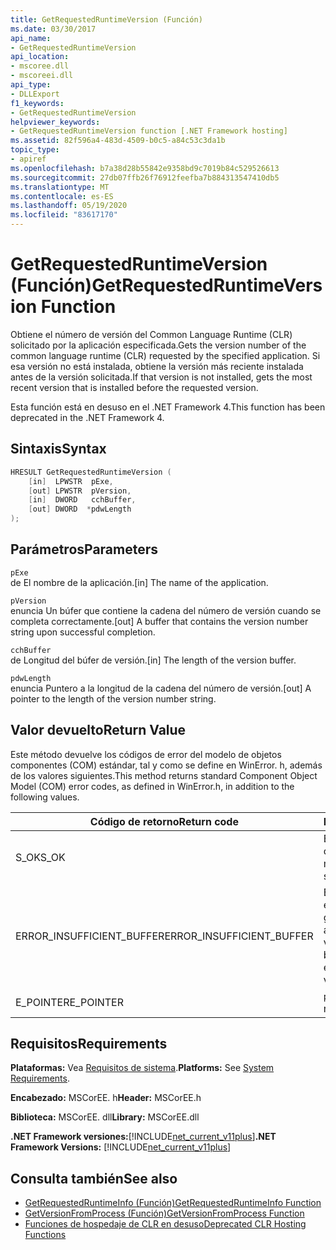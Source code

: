 ```yaml
---
title: GetRequestedRuntimeVersion (Función)
ms.date: 03/30/2017
api_name:
- GetRequestedRuntimeVersion
api_location:
- mscoree.dll
- mscoreei.dll
api_type:
- DLLExport
f1_keywords:
- GetRequestedRuntimeVersion
helpviewer_keywords:
- GetRequestedRuntimeVersion function [.NET Framework hosting]
ms.assetid: 82f596a4-483d-4509-b0c5-a84c53c3da1b
topic_type:
- apiref
ms.openlocfilehash: b7a38d28b55842e9358bd9c7019b84c529526613
ms.sourcegitcommit: 27db07ffb26f76912feefba7b884313547410db5
ms.translationtype: MT
ms.contentlocale: es-ES
ms.lasthandoff: 05/19/2020
ms.locfileid: "83617170"
---
```

# <a name="getrequestedruntimeversion-function"></a><span data-ttu-id="9f0b9-102">GetRequestedRuntimeVersion (Función)</span><span class="sxs-lookup"><span data-stu-id="9f0b9-102">GetRequestedRuntimeVersion Function</span></span>
<span data-ttu-id="9f0b9-103">Obtiene el número de versión del Common Language Runtime (CLR) solicitado por la aplicación especificada.</span><span class="sxs-lookup"><span data-stu-id="9f0b9-103">Gets the version number of the common language runtime (CLR) requested by the specified application.</span></span> <span data-ttu-id="9f0b9-104">Si esa versión no está instalada, obtiene la versión más reciente instalada antes de la versión solicitada.</span><span class="sxs-lookup"><span data-stu-id="9f0b9-104">If that version is not installed, gets the most recent version that is installed before the requested version.</span></span>  
  
 <span data-ttu-id="9f0b9-105">Esta función está en desuso en el .NET Framework 4.</span><span class="sxs-lookup"><span data-stu-id="9f0b9-105">This function has been deprecated in the .NET Framework 4.</span></span>  
  
## <a name="syntax"></a><span data-ttu-id="9f0b9-106">Sintaxis</span><span class="sxs-lookup"><span data-stu-id="9f0b9-106">Syntax</span></span>  
  
```cpp  
HRESULT GetRequestedRuntimeVersion (  
    [in]  LPWSTR  pExe,
    [out] LPWSTR  pVersion,
    [in]  DWORD   cchBuffer,
    [out] DWORD  *pdwLength  
);  
```  
  
## <a name="parameters"></a><span data-ttu-id="9f0b9-107">Parámetros</span><span class="sxs-lookup"><span data-stu-id="9f0b9-107">Parameters</span></span>  
 `pExe`  
 <span data-ttu-id="9f0b9-108">de El nombre de la aplicación.</span><span class="sxs-lookup"><span data-stu-id="9f0b9-108">[in] The name of the application.</span></span>  
  
 `pVersion`  
 <span data-ttu-id="9f0b9-109">enuncia Un búfer que contiene la cadena del número de versión cuando se completa correctamente.</span><span class="sxs-lookup"><span data-stu-id="9f0b9-109">[out] A buffer that contains the version number string upon successful completion.</span></span>  
  
 `cchBuffer`  
 <span data-ttu-id="9f0b9-110">de Longitud del búfer de versión.</span><span class="sxs-lookup"><span data-stu-id="9f0b9-110">[in] The length of the version buffer.</span></span>  
  
 `pdwLength`  
 <span data-ttu-id="9f0b9-111">enuncia Puntero a la longitud de la cadena del número de versión.</span><span class="sxs-lookup"><span data-stu-id="9f0b9-111">[out] A pointer to the length of the version number string.</span></span>  
  
## <a name="return-value"></a><span data-ttu-id="9f0b9-112">Valor devuelto</span><span class="sxs-lookup"><span data-stu-id="9f0b9-112">Return Value</span></span>  
 <span data-ttu-id="9f0b9-113">Este método devuelve los códigos de error del modelo de objetos componentes (COM) estándar, tal y como se define en WinError. h, además de los valores siguientes.</span><span class="sxs-lookup"><span data-stu-id="9f0b9-113">This method returns standard Component Object Model (COM) error codes, as defined in WinError.h, in addition to the following values.</span></span>  
  
|<span data-ttu-id="9f0b9-114">Código de retorno</span><span class="sxs-lookup"><span data-stu-id="9f0b9-114">Return code</span></span>|<span data-ttu-id="9f0b9-115">Descripción</span><span class="sxs-lookup"><span data-stu-id="9f0b9-115">Description</span></span>|  
|-----------------|-----------------|  
|<span data-ttu-id="9f0b9-116">S_OK</span><span class="sxs-lookup"><span data-stu-id="9f0b9-116">S_OK</span></span>|<span data-ttu-id="9f0b9-117">El método se completó correctamente.</span><span class="sxs-lookup"><span data-stu-id="9f0b9-117">The method completed successfully.</span></span>|  
|<span data-ttu-id="9f0b9-118">ERROR_INSUFFICIENT_BUFFER</span><span class="sxs-lookup"><span data-stu-id="9f0b9-118">ERROR_INSUFFICIENT_BUFFER</span></span>|<span data-ttu-id="9f0b9-119">El búfer de versión no es lo suficientemente grande como para almacenar la cadena de versión.</span><span class="sxs-lookup"><span data-stu-id="9f0b9-119">The version buffer is not large enough to store the version string.</span></span>|  
|<span data-ttu-id="9f0b9-120">E_POINTER</span><span class="sxs-lookup"><span data-stu-id="9f0b9-120">E_POINTER</span></span>|<span data-ttu-id="9f0b9-121">`pdwLength` es null.</span><span class="sxs-lookup"><span data-stu-id="9f0b9-121">`pdwLength` is null.</span></span>|  
  
## <a name="requirements"></a><span data-ttu-id="9f0b9-122">Requisitos</span><span class="sxs-lookup"><span data-stu-id="9f0b9-122">Requirements</span></span>  
 <span data-ttu-id="9f0b9-123">**Plataformas:** Vea [Requisitos de sistema](../../get-started/system-requirements.md).</span><span class="sxs-lookup"><span data-stu-id="9f0b9-123">**Platforms:** See [System Requirements](../../get-started/system-requirements.md).</span></span>  
  
 <span data-ttu-id="9f0b9-124">**Encabezado:** MSCorEE. h</span><span class="sxs-lookup"><span data-stu-id="9f0b9-124">**Header:** MSCorEE.h</span></span>  
  
 <span data-ttu-id="9f0b9-125">**Biblioteca:** MSCorEE. dll</span><span class="sxs-lookup"><span data-stu-id="9f0b9-125">**Library:** MSCorEE.dll</span></span>  
  
 <span data-ttu-id="9f0b9-126">**.NET Framework versiones:**[!INCLUDE[net_current_v11plus](../../../../includes/net-current-v11plus-md.md)]</span><span class="sxs-lookup"><span data-stu-id="9f0b9-126">**.NET Framework Versions:** [!INCLUDE[net_current_v11plus](../../../../includes/net-current-v11plus-md.md)]</span></span>  
  
## <a name="see-also"></a><span data-ttu-id="9f0b9-127">Consulta también</span><span class="sxs-lookup"><span data-stu-id="9f0b9-127">See also</span></span>

- [<span data-ttu-id="9f0b9-128">GetRequestedRuntimeInfo (Función)</span><span class="sxs-lookup"><span data-stu-id="9f0b9-128">GetRequestedRuntimeInfo Function</span></span>](getrequestedruntimeinfo-function.md)
- [<span data-ttu-id="9f0b9-129">GetVersionFromProcess (Función)</span><span class="sxs-lookup"><span data-stu-id="9f0b9-129">GetVersionFromProcess Function</span></span>](getversionfromprocess-function.md)
- [<span data-ttu-id="9f0b9-130">Funciones de hospedaje de CLR en desuso</span><span class="sxs-lookup"><span data-stu-id="9f0b9-130">Deprecated CLR Hosting Functions</span></span>](deprecated-clr-hosting-functions.md)
